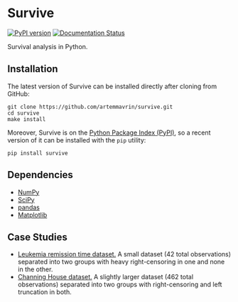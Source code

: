 # Survive

[![PyPI version](https://badge.fury.io/py/survive.svg)](https://badge.fury.io/py/survive)
[![Documentation Status](https://readthedocs.org/projects/survive-python/badge/?version=latest)](https://survive-python.readthedocs.io/?badge=latest)

Survival analysis in Python.

## Installation

The latest version of Survive can be installed directly after cloning from GitHub:

    git clone https://github.com/artemmavrin/survive.git
    cd survive
    make install

Moreover, Survive is on the [Python Package Index (PyPI)](https://pypi.org/project/survive/), so a recent version of it can be installed with the `pip` utility:

    pip install survive

## Dependencies

* [NumPy](http://www.numpy.org)
* [SciPy](https://www.scipy.org)
* [pandas](https://pandas.pydata.org)
* [Matplotlib](https://matplotlib.org)

## Case Studies

* [Leukemia remission time dataset.](https://github.com/artemmavrin/survive/blob/master/examples/Leukemia_Remission_Time_Dataset.ipynb)
  A small dataset (42 total observations) separated into two groups with heavy right-censoring in one and none in the other.
* [Channing House dataset.](https://github.com/artemmavrin/survive/blob/master/examples/Channing_House_Dataset.ipynb)
  A slightly larger dataset (462 total observations) separated into two groups with right-censoring and left truncation in both.
